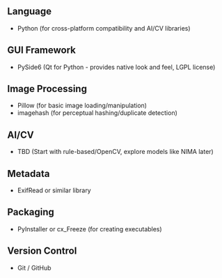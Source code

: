 ## Language

- Python (for cross-platform compatibility and AI/CV libraries)

## GUI Framework

- PySide6 (Qt for Python - provides native look and feel, LGPL license)

## Image Processing

- Pillow (for basic image loading/manipulation)
- imagehash (for perceptual hashing/duplicate detection)

## AI/CV

- TBD (Start with rule-based/OpenCV, explore models like NIMA later)

## Metadata

- ExifRead or similar library

## Packaging

- PyInstaller or cx_Freeze (for creating executables)

## Version Control

- Git / GitHub 